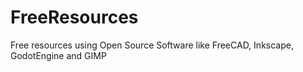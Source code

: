 # FreeResources
Free resources using Open Source Software like FreeCAD, Inkscape, GodotEngine and GIMP
